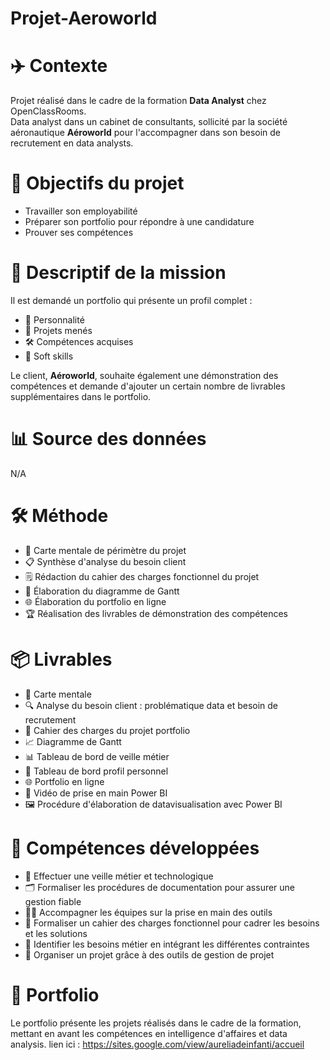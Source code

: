 # Projet-Aeroworld
# ✈️ Contexte

Projet réalisé dans le cadre de la formation **Data Analyst** chez OpenClassRooms.  
Data analyst dans un cabinet de consultants, sollicité par la société aéronautique **Aéroworld** pour l'accompagner dans son besoin de recrutement en data analysts.

# 🎯 Objectifs du projet

- Travailler son employabilité  
- Préparer son portfolio pour répondre à une candidature  
- Prouver ses compétences  

# 📝 Descriptif de la mission

Il est demandé un portfolio qui présente un profil complet :  
- 👤 Personnalité  
- 📂 Projets menés  
- 🛠️ Compétences acquises  
- 🤝 Soft skills  

Le client, **Aéroworld**, souhaite également une démonstration des compétences et demande d'ajouter un certain nombre de livrables supplémentaires dans le portfolio.

# 📊 Source des données

N/A

# 🛠️ Méthode

- 🧠 Carte mentale de périmètre du projet  
- 📋 Synthèse d'analyse du besoin client  
- 🗒️ Rédaction du cahier des charges fonctionnel du projet  
- 📆 Élaboration du diagramme de Gantt  
- 🌐 Élaboration du portfolio en ligne  
- 🏆 Réalisation des livrables de démonstration des compétences  

# 📦 Livrables

- 🧠 Carte mentale  
- 🔍 Analyse du besoin client : problématique data et besoin de recrutement  
- 📄 Cahier des charges du projet portfolio  
- 📈 Diagramme de Gantt  
- 📊 Tableau de bord de veille métier  
- 👤 Tableau de bord profil personnel  
- 🌐 Portfolio en ligne  
- 🎥 Vidéo de prise en main Power BI  
- 🖼️ Procédure d'élaboration de datavisualisation avec Power BI  

# 🚀 Compétences développées

- 🔎 Effectuer une veille métier et technologique  
- 🗂️ Formaliser les procédures de documentation pour assurer une gestion fiable  
- 👨‍💻 Accompagner les équipes sur la prise en main des outils  
- 📝 Formaliser un cahier des charges fonctionnel pour cadrer les besoins et les solutions  
- 🧩 Identifier les besoins métier en intégrant les différentes contraintes  
- 📅 Organiser un projet grâce à des outils de gestion de projet  

# 💼 Portfolio

Le portfolio présente les projets réalisés dans le cadre de la formation, mettant en avant les compétences en intelligence d'affaires et data analysis.
lien ici : https://sites.google.com/view/aureliadeinfanti/accueil

